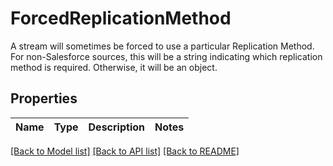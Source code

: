 # ForcedReplicationMethod

A stream will sometimes be forced to use a particular Replication Method. For non-Salesforce sources, this will be a string indicating which replication method is required. Otherwise, it will be an object. 
## Properties
Name | Type | Description | Notes
------------ | ------------- | ------------- | -------------

[[Back to Model list]](../README.md#documentation-for-models) [[Back to API list]](../README.md#documentation-for-api-endpoints) [[Back to README]](../README.md)


